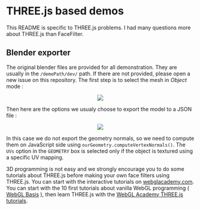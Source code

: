 # THREE.js based demos

This README is specific to THREE.js problems. I had many questions more about THREE.js than FaceFilter.

## Blender exporter
The original blender files are provided for all demonstration. They are usually in the `/demoPath/dev/` path. If there are not provided, please open a new issue on this repository. The first step is to select the mesh in *Object* mode :
<p align="center">
<img src='https://jeeliz.com/uploads/BlenderSelectionObjet.png' />
</p>

Then here are the options we usualy choose to export the model to a JSON file :
<p align="center">
<img src='https://jeeliz.com/uploads/BlenderExportOptions.png' />
</p>

In this case we do not export the geometry normals, so we need to compute them on JavaScript side using `ourGeometry.computeVertexNormals()`. The `UVs` option in the `GEOMETRY` box is selected only if the object is textured using a specific UV mapping.

3D programming is not easy and we strongly encourage you to do some tutorials about THREE.js before making your own face filters using THREE.js. You can start with the interactive tutorials on [webglacademy.com](https://webglacademy.jeeliz.com). You can start with the 10 first tutorials about vanilla WebGL programming ( [WebGL Basis](https://webglacademy.jeeliz.com/courses.php?courses=0_1_20_2_3_4_23_5_6_7_10) ), then learn THREE.js with the [WebGL Academy THREE.js tutorials](https://webglacademy.jeeliz.com/courses.php?courses=19_25_27_33_34).